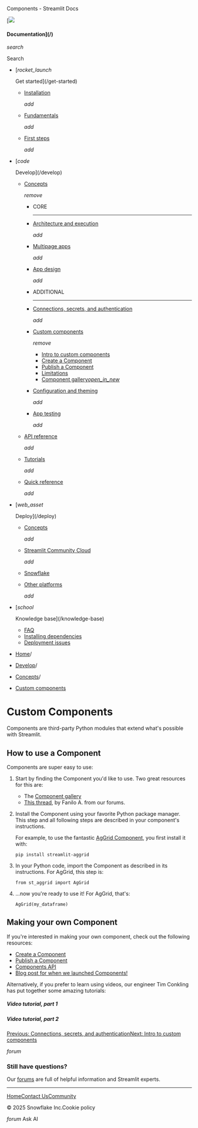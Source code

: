 ﻿Components - Streamlit Docs

[![](/logo.svg)

#### Documentation](/)

*search*

Search

* [*rocket\_launch*

  Get started](/get-started)
  + [Installation](/get-started/installation)

    *add*
  + [Fundamentals](/get-started/fundamentals)

    *add*
  + [First steps](/get-started/tutorials)

    *add*
* [*code*

  Develop](/develop)
  + [Concepts](/develop/concepts)

    *remove*

    - CORE

      ---
    - [Architecture and execution](/develop/concepts/architecture)

      *add*
    - [Multipage apps](/develop/concepts/multipage-apps)

      *add*
    - [App design](/develop/concepts/design)

      *add*
    - ADDITIONAL

      ---
    - [Connections, secrets, and authentication](/develop/concepts/connections)

      *add*
    - [Custom components](/develop/concepts/custom-components)

      *remove*

      * [Intro to custom components](/develop/concepts/custom-components/intro)
      * [Create a Component](/develop/concepts/custom-components/create)
      * [Publish a Component](/develop/concepts/custom-components/publish)
      * [Limitations](/develop/concepts/custom-components/limitations)
      * [Component gallery*open\_in\_new*](https://streamlit.io/components)
    - [Configuration and theming](/develop/concepts/configuration)

      *add*
    - [App testing](/develop/concepts/app-testing)

      *add*
  + [API reference](/develop/api-reference)

    *add*
  + [Tutorials](/develop/tutorials)

    *add*
  + [Quick reference](/develop/quick-reference)

    *add*
* [*web\_asset*

  Deploy](/deploy)
  + [Concepts](/deploy/concepts)

    *add*
  + [Streamlit Community Cloud](/deploy/streamlit-community-cloud)

    *add*
  + [Snowflake](/deploy/snowflake)
  + [Other platforms](/deploy/tutorials)

    *add*
* [*school*

  Knowledge base](/knowledge-base)
  + [FAQ](/knowledge-base/using-streamlit)
  + [Installing dependencies](/knowledge-base/dependencies)
  + [Deployment issues](/knowledge-base/deploy)

* [Home](/)/
* [Develop](/develop)/
* [Concepts](/develop/concepts)/
* [Custom components](/develop/concepts/custom-components)

Custom Components
=================

Components are third-party Python modules that extend what's possible with Streamlit.

How to use a Component
----------------------

Components are super easy to use:

1. Start by finding the Component you'd like to use. Two great resources for this are:

   * The [Component gallery](https://streamlit.io/components)
   * [This thread](https://discuss.streamlit.io/t/streamlit-components-community-tracker/4634),
     by Fanilo A. from our forums.
2. Install the Component using your favorite Python package manager. This step and all following
   steps are described in your component's instructions.

   For example, to use the fantastic [AgGrid
   Component](https://github.com/PablocFonseca/streamlit-aggrid), you first install it with:

   `pip install streamlit-aggrid`
3. In your Python code, import the Component as described in its instructions. For AgGrid, this step
   is:

   `from st_aggrid import AgGrid`
4. ...now you're ready to use it! For AgGrid, that's:

   `AgGrid(my_dataframe)`

Making your own Component
-------------------------

If you're interested in making your own component, check out the following resources:

* [Create a Component](/develop/concepts/custom-components/create)
* [Publish a Component](/develop/concepts/custom-components/publish)
* [Components API](/develop/concepts/custom-components/intro)
* [Blog post for when we launched Components!](https://blog.streamlit.io/introducing-streamlit-components/)

Alternatively, if you prefer to learn using videos, our engineer Tim Conkling has put together some
amazing tutorials:

##### Video tutorial, part 1

##### Video tutorial, part 2

[Previous: Connections, secrets, and authentication](/develop/concepts/connections)[Next: Intro to custom components](/develop/concepts/custom-components/intro)

*forum*

### Still have questions?

Our [forums](https://discuss.streamlit.io) are full of helpful information and Streamlit experts.

---

[Home](/)[Contact Us](mailto:hello@streamlit.io?subject=Contact%20from%20documentation%20)[Community](https://discuss.streamlit.io)

© 2025 Snowflake Inc.Cookie policy

*forum* Ask AI
